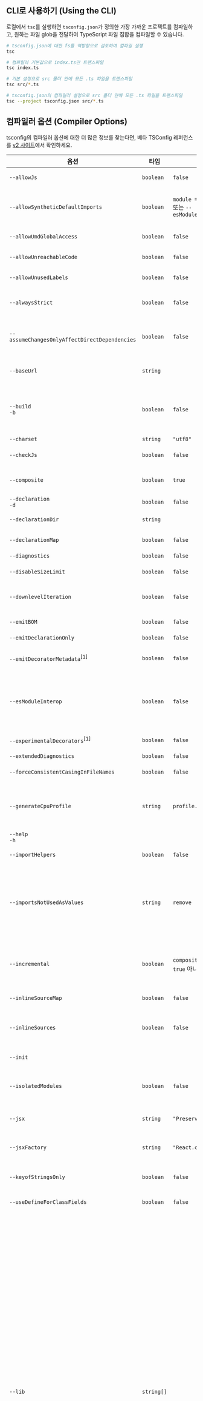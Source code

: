 ## CLI로 사용하기 (Using the CLI)

로컬에서 `tsc`를 실행하면 `tsconfig.json`가 정의한 가장 가까운 프로젝트를 컴파일하고, 원하는 파일 glob을 전달하여
TypeScript 파일 집합을 컴파일할 수 있습니다.

```sh
# tsconfig.json에 대한 fs를 역방향으로 검토하여 컴파일 실행
tsc

# 컴파일러 기본값으로 index.ts만 트랜스파일
tsc index.ts

# 기본 설정으로 src 폴더 안에 모든 .ts 파일을 트랜스파일
tsc src/*.ts

# tsconfig.json의 컴파일러 설정으로 src 폴더 안에 모든 .ts 파일을 트랜스파일
tsc --project tsconfig.json src/*.ts
```

## 컴파일러 옵션 (Compiler Options)

tsconfig의 컴파일러 옵션에 대한 더 많은 정보를 찾는다면, 베타 TSConfig 레퍼런스를
[v2 사이트](https://www.typescriptlang.org/v2/en/tsconfig)에서 확인하세요.

옵션                                           | 타입      | 기본값                         | 설명
-----------------------------------------------|-----------|--------------------------------|----------------------------------------------------------------------
`--allowJs`                                    | `boolean` | `false`                        | JavaScript 파일의 컴파일을 허용합니다
`--allowSyntheticDefaultImports`               | `boolean` | `module === "system"` 또는 `--esModuleInterop` | default export가 없는 모듈에서 default imports를 허용합니다. 코드 방출에는 영향을 주지 않으며, 타입 검사만 수행합니다.
`--allowUmdGlobalAccess`                       | `boolean` | `false`                        | 모듈에서 전역 UMD 접근을 허용합니다.
`--allowUnreachableCode`                       | `boolean` | `false`                        | 도달할 수 없는 코드에 대한 오류를 보고하지 않습니다.
`--allowUnusedLabels`                          | `boolean` | `false`                        | 사용되지 않는 레이블에 대한 오류를 보고하지 않습니다.
`--alwaysStrict`                               | `boolean` | `false`                        | strict mode에서 파싱하고 각 소스 파일에 대해 `"use strict"`를 내보냅니다.
`--assumeChangesOnlyAffectDirectDependencies`  | `boolean` | `false`                        | 파일 안에서의 변경은 파일이 직접 의존하는 파일에만 영향을 미친다고 가정하고 '--incremental' 및 '-watch'로 다시 컴파일 합니다.
`--baseUrl`                                    | `string`  |                                | 비-상대적 모듈 이름을 해석하기 위한 기본 디렉터리. 자세한 내용은 [모듈 해석 문서](./Module%20Resolution.md#base-url)을 참조하세요.
`--build`<br/>`-b`                             | `boolean` | `false`                        | [프로젝트 레퍼런스](./Project%20References.md)에서 지정한 이 프로젝트와 프로젝트의 모든 의존성을 빌드 합니다. 이 플래그는 이 페이지의 다른 플래그들과는 호환되지 않음에 유의하세요 자세한 내용은 [여기](./Project%20References.md)를 보세요.
`--charset`                                    | `string`  | `"utf8"`                       | 입력 파일의 문자 집합입니다.
`--checkJs`                                    | `boolean` | `false`                        | `.js` 파일에 오류를 보고합니다. `--allowJs`와 함께 사용하세요.
`--composite`                                  | `boolean` | `true`                         | TypeScript가 프로젝트를 컴파일하기 위해 참조된 프로젝트의 출력을 찾을 위치를 결정할 수 있는지 확인합니다.
`--declaration`<br/>`-d`                       | `boolean` | `false`                        | 해당하는 `.d.ts` 파일을 생성합니다.
`--declarationDir`                             | `string`  |                                | 생성된 선언 파일의 출력 디렉토리입니다.
`--declarationMap`                             | `boolean` | `false`                        | 해당하는 '.d.ts'파일 각각에 대한 소스 맵을 생성합니다.
`--diagnostics`                                | `boolean` | `false`                        | 진단 정보를 보여줍니다.
`--disableSizeLimit`                           | `boolean` | `false`                        | JavaScript 프로젝트의 사이즈 제한을 비활성화합니다.
`--downlevelIteration`                         | `boolean` | `false`                        | ES5 또는 ES3를 대상으로 할 때 `for..of`, 스프레드와 구조분해할당에서 이터러블을 완전히 지원합니다.
`--emitBOM`                                    | `boolean` | `false`                        | 출력 파일의 시작 부분에 UTF-8 바이트 순서표(BOM)를 내보냅니다.
`--emitDeclarationOnly`                        | `boolean` | `false`                        | '.d.ts' 선언 파일만 내보냅니다.
`--emitDecoratorMetadata`<sup>[1]</sup>        | `boolean` | `false`                        | 소스에 데코레이터 선언에 대한 설계-타입 메타 데이터를 내보냅니다. 자세한 내용은 [#2577 이슈](https://github.com/Microsoft/TypeScript/issues/2577)을 참조하세요.
`--esModuleInterop`                            | `boolean` | `false`                        | 런타임 바벨 생태계 호환성을 위한 `__importStar`와 `__importDefault` 헬퍼를 내보내고 타입 시스템 호환성을 위해 `--allowSyntheticDefaultImports`를 활성화합니다.
`--experimentalDecorators`<sup>[1]</sup>       | `boolean` | `false`                        | ES 데코레이터에 대한 실험적인 지원을 사용하도록 활성화합니다.
`--extendedDiagnostics`                        | `boolean` | `false`                        | 자세한 진단 정보를 표시합니다
`--forceConsistentCasingInFileNames`           | `boolean` | `false`                        | 동일 파일 참조에 대해 일관성 없는 대소문자를 비활성화합니다.
`--generateCpuProfile`                         | `string`  | `profile.cpuprofile`           | 주어진 경로에 cpu 프로필을 생성합니다. 파일 경로 대신 존재하는 디렉터리 이름을 전달하면 타임스탬프 이름이 지정된 프로필이 그 디렉터리에 대신 생성됩니다.
`--help`<br/>`-h`                              |           |                                | 도움말을 출력합니다.
`--importHelpers`                              | `boolean` | `false`                        | [`tslib`](https://www.npmjs.com/package/tslib)에서 방출된 헬퍼를 import 합니다.  (예. `__extends`, `__rest`, 등..)
`--importsNotUsedAsValues`                     | `string`  | `remove`                       | 타입을 위해서만 사용하는 import를 위한 내보내기/검사 동작을 지정합니다. `"remove"`와 `"preserve"`는 사이드 이펙트를 위해 사용하지 않는 import를 내보낼지 지정하고, `"error"`는 타입을 위해서만 사용하는 import는 `import type`으로 작성하게 강제합니다.
`--incremental`                                | `boolean` | `composite`이 켜져있으면 `true` 아니면 `false` | 이전 컴파일에서 디스크의 파일로 정보를 읽거나/기록하여 증분 컴파일을 활성화합니다. 이 파일은 `--tsBuildInfoFile` 플래그로 컨트롤합니다.
`--inlineSourceMap`                            | `boolean` | `false`                        | 별도의 파일 대신 소스 맵으로 단일 파일을 내보냅니다.
`--inlineSources`                              | `boolean` | `false`                        | 단일 파일 내에서 소스 맵과 함께 소스를 내보냅니다. `--inlineSourceMap` 또는 `--sourceMap`을 설정해야 합니다.
`--init`                                       |           |                                | TypeScript 프로젝트를 초기화하고 `tsconfig.json` 파일을 생성합니다.
`--isolatedModules`                            | `boolean` | `false`                        | 추가 검사를 수행하여 별도의 컴파일 (예를 들어 [`트랜스파일된 모듈`](https://github.com/Microsoft/TypeScript/wiki/Using-the-Compiler-API#a-simple-transform-function) 혹은 [@babel/plugin-transform-typescript](https://babeljs.io/docs/en/babel-plugin-transform-typescript)) 이 안전한지 확인합니다.
`--jsx`                                        | `string`  | `"Preserve"`                   | `.tsx` 파일에서 JSX 지원: `"React"`, `"Preserve"`, `"react-native"`. [JSX](./JSX.md)를 확인하세요.
`--jsxFactory`                                 | `string`  | `"React.createElement"`        | 리액트 JSX 방출을 대상으로 할 때 사용할 JSX 팩토리 함수를 지정합니다. 예: `React.createElement` 또는 `h`.
`--keyofStringsOnly`                           | `boolean` | `false`                        | `keyof`를 문자열 값으로 된 프로퍼티 이름에만 적용합니다 (숫자나 심벌에서는 안됨).
`--useDefineForClassFields`                    | `boolean` | `false`                        | 클래스 필드를 ECMAScript-표준 시맨틱으로 내보냅니다.
`--lib`                                        | `string[]`|                                | 컴파일에 포함될 라이브러리 파일 목록입니다.<br/>가능한 값은 다음과 같습니다:  <br/>► `ES5` <br/>► `ES6` <br/>► `ES2015` <br/>► `ES7` <br/>► `ES2016` <br/>► `ES2017` <br/>► `ES2018` <br/>► `ESNext` <br/>► `DOM` <br/>► `DOM.Iterable` <br/>► `WebWorker` <br/>► `ScriptHost` <br/>► `ES2015.Core` <br/>► `ES2015.Collection` <br/>► `ES2015.Generator` <br/>► `ES2015.Iterable` <br/>► `ES2015.Promise` <br/>► `ES2015.Proxy` <br/>► `ES2015.Reflect` <br/>► `ES2015.Symbol` <br/>► `ES2015.Symbol.WellKnown` <br/>► `ES2016.Array.Include` <br/>► `ES2017.object` <br/>► `ES2017.Intl` <br/>► `ES2017.SharedMemory` <br/>► `ES2017.String` <br/>► `ES2017.TypedArrays` <br/>► `ES2018.Intl` <br/>► `ES2018.Promise` <br/>► `ES2018.RegExp` <br/>► `ESNext.AsyncIterable` <br/>► `ESNext.Array` <br/>► `ESNext.Intl` <br/>► `ESNext.Symbol` <br/><br/> 주의사항: `--lib`가 지정되지 않으면 라이브러리의 기본 리스트가 삽입됩니다. 주입되는 기본 라이브러리는 다음과 같습니다:  <br/> ► `--target ES5`: `DOM,ES5,ScriptHost`<br/>  ► `--target ES6`: `DOM,ES6,DOM.Iterable,ScriptHost`
`--listEmittedFiles`                           | `boolean` | `false`                        | 컴파일의 일부로 생성된 파일의 이름을 출력합니다.
`--listFiles`                                  | `boolean` | `false`                        | 컴파일에 포함된 파일의 이름을 출력합니다.
`--locale`                                     | `string`  | *(플랫폼 별)*          | 오류 메시지를 표시하는 데 사용할 지역화, 예: en-us. <br/>가능한 값은 다음과 같습니다:  <br/>► 영어 (US): `en` <br/>► 체코어: `cs` <br/>► 독일어: `de` <br/>► 스페인어: `es` <br/>► 프랑스어: `fr` <br/>► 이탈리아어: `it` <br/>► 일본어: `ja` <br/>► 한국어: `ko` <br/>► 폴란드어: `pl` <br/>► 포르투갈어(브라질): `pt-BR` <br/>► 러시아어: `ru` <br/>► 터키어: `tr` <br/>► 중국어 간체: `zh-CN`  <br/>► 중국어 번체: `zh-TW`
`--mapRoot`                                    | `string`  |                                | 디버거가 생성된 위치가 아닌 맵 파일의 위치를 지정합니다. .map 파일이 .js 파일과 다른 위치에 런타임 시 위치할 경우 이 옵션을 사용하세요. 지정된 위치는 sourceMap에 포함되어 맵 파일이 위치할 디버거를 지정합니다. 이 플래그는 지정된 경로를 작성하지 않고 해당 위치에 맵 파일을 생성합니다. 대신 파일을 지정된 경로로 이동하는 빌드 후 단계를 작성하십시오.
`--maxNodeModuleJsDepth`                       | `number`  | `0`                            | node_modules 및 로드 JavaScript 파일 아래에서 검색할 최대 의존성 깊이. `--allowJs`에만 적용됩니다.
`--module`<br/>`-m`                            | `string`  | `target === "ES3" or "ES5" ? "CommonJS" : "ES6"`   | 모듈 코드 생성 지정: `"None"`, `"CommonJS"`, `"AMD"`, `"System"`, `"UMD"`, `"ES6"`, `"ES2015"` 또는 `"ESNext"`.<br/>► `"AMD"`와 `"System"`만 `--outFile`과 함께 사용할 수 있습니다.<br/>► `"ES6"`와 `"ES2015"` 값은 `"ES5"` 또는 이하를 대상으로 할 때 사용할 수 있습니다.
`--moduleResolution`                           | `string`  | `module === "AMD" or "System" or "ES6" ?  "Classic" : "Node"`                    | 모듈 해석 방법 결정. Node.js/io.js 스타일 해석의 경우, `"Node"` 또는 `"Classic"` 중 하나입니다. 자세한 내용은 [모듈 해석 문서](./Module%20Resolution.md)를 참조하세요.
`--newLine`                                    | `string`  | *(플랫폼 별)*          | 파일을 내보낼 때 사용되는 지정된 라인 끝의 시퀀스 사용: `"crlf"` (윈도우) 또는 `"lf"` (유닉스)."
`--noEmit`                                     | `boolean` | `false`                        | 출력을 내보내지 않습니다.
`--noEmitHelpers`                              | `boolean` | `false`                        | 컴파일된 출력에서는 `__extends`와 같은 커스텀 헬퍼 함수를 생성하지 않습니다.
`--noEmitOnError`                              | `boolean` | `false`                        | 오류가 보고된 경우 출력을 내보내지 않습니다.
`--noErrorTruncation`                          | `boolean` | `false`                        | 오류 메세지를 줄이지 않습니다.
`--noFallthroughCasesInSwitch`                 | `boolean` | `false`                        | 스위치 문에 fallthrough 케이스에 대한 오류를 보고합니다.
`--noImplicitAny`                              | `boolean` | `false`                        | `any` 타입으로 암시한 표현식과 선언에 오류를 발생시킵니다.
`--noImplicitReturns`                          | `boolean` | `false`                        | 함수의 모든 코드 경로에 반환값이 없을 때 오류를 보고합니다.
`--noImplicitThis`                             | `boolean` | `false`                        | `any` 타입으로 암시한 `this` 표현식에 오류를 보고합니다.
`--noImplicitUseStrict`                        | `boolean` | `false`                        | 모듈 출력에 `"use strict"` 지시자를 내보내지 않습니다.
`--noLib`                                      | `boolean` | `false`                        | 기본 라이브러리 파일(`lib.d.ts`)은 포함하지 않습니다.
`--noResolve`                                  | `boolean` | `false`                        | 컴파일된 파일 목록에 트리플-슬래시 참조 또는 모듈 임포트 대상을 추가하지 않습니다.
`--noStrictGenericChecks`                      | `boolean` | `false`                        | 함수 타입에서 제네릭 시그니처의 엄격한 검사를 비활성화합니다.
`--noUnusedLocals`                             | `boolean` | `false`                        | 사용하지 않는 지역 변수에 대한 오류를 보고합니다.
`--noUnusedParameters`                         | `boolean` | `false`                        | 사용하지 않는 매개 변수에 대한 오류를 보고합니다.
~~`--out`~~                                    | `string`  |                                | 더 이상 사용하지 않습니다. `--outFile`을 대신 사용합니다.
`--outDir`                                     | `string`  |                                | 출력 구조를 디렉토리로 리다이렉트합니다.
`--outFile`                                    | `string`  |                                | 출력을 단일 파일로 연결하여 방출합니다. 연결의 순서는 컴파일러에 전달된 파일 목록과 트리플-슬래시 참조 그리고 import와 함께 결정됩니다. 자세한 내용은 [출력 파일 순서 문서](https://github.com/Microsoft/TypeScript/wiki/FAQ#how-do-i-control-file-ordering-in-combined-output---out-)를 참조하세요.
`paths`<sup>[2]</sup>                          | `Object`  |                                | `baseUrl`을 기준으로 관련된 위치에 모듈 이름의 경로 매핑 목록을 나열합니다. 자세한 내용은 [모듈 해석 문서](./Module%20Resolution.md#path-mapping)를 참조하세요.
`--preserveConstEnums`                         | `boolean` | `false`                        | 생성된 코드에 const enum 선언을 지우지 않습니다. 자세한 내용은 [const 열거형 문서](https://github.com/Microsoft/TypeScript/blob/master/doc/spec.md#94-constant-enum-declarations)를 참조하세요.
`--preserveSymlinks`                            | `boolean` | `false`                       | symlinks를 실제 경로로 해석하지 않습니다. symlinked된 파일을 실제 파일처럼 다룹니다.
`--preserveWatchOutput`                        | `boolean` | `false`                        | 스크린을 지우는 대신에 예전 콘솔 출력을 감시 모드로 남겨둡니다
`--pretty`                                     | `boolean` | 다른 프로그램으로 파이프하거나 출력을 파일로 리다이렉션하지 않으면 `true` | 에러와 메시지를 색과 컨텍스트를 사용해서 스타일 지정합니다.
`--project`<br/>`-p`                           | `string`  |                                | 유효한 설정 파일이 지정된 프로젝트를 컴파일하세요.<br/>이 인수는 유효한 JSON 설정 파일의 파일 경로일 수도 있고 `tsconfig.json` 파일이 포함된 디렉토리의 경로일 수도 있습니다.<br/>자세한 내용은 [tsconfig.json](./tsconfig.json.md)를 참조하세요.
`--reactNamespace`                             | `string`  | `"React"`                      | 더 이상 사용하지 않습니다. `--jsxFactory`를 대신 사용합니다.<br/>`"react"` JSX emit을 대상으로 할 때 `createElement`와 `__spread`에 호출된 객체를 지정합니다.
`--removeComments`                             | `boolean` | `false`                        | `/*!`로 시작하는 copy-right 헤더 주석을 제외한 모든 주석을 제거합니다.
`--resolveJsonModule`                          | `boolean` | `false`                        | `.json` 확장자로 import된 모듈을 포함합니다.
`--rootDir`                                    | `string`  | *(공통 루트 디렉토리는 input files 리스트에서 처리됩니다)*   | 입력 파일의 루트 디렉토리를 지정합니다. `--outDir`로 출력 디렉토리 구조를 제어하기 위해서만 사용합니다.
`rootDirs`<sup>[2]</sup>                       | `string[]`|                                | 런타임 시 결합된 컨텐츠가 프로젝트의 구조를 나타내는 <i>루트</i> 폴더 목록입니다. 자세한 내용은 [모듈 해석 문서](./Module%20Resolution.md#virtual-directories-with-rootdirs)를 참조하세요.
`--showConfig`                                 | `boolean` | `false`                        | 다른 입력 옵션 및 구성 파일을 사용하여 빌드를 실제로 실행하는 대신 출력에 마지막 암시적 구성 파일을 표시하십시오.
`--skipDefaultLibCheck`                        | `boolean` | `false`                        | 더 이상 사용하지 않습니다. `--skipLibCheck`를 대신 사용합니다.<br/>[기본 라이브러리 선언 파일](./Triple-Slash%20Directives.md#-reference-no-default-libtrue)의 타입 검사를 건너뜁니다.
`--skipLibCheck`                               | `boolean` | `false`                        | 모든 선언 파일(`*.d.ts`)의 타입 검사를 건너뜁니다.
`--sourceMap`                                  | `boolean` | `false`                        | 해당하는 `.map` 파일을 생성합니다.
`--sourceRoot`                                 | `string`  |                                | 디버거가 소스 위치 대신 TypeScript 파일을 찾아야 하는 위치를 지정합니다. 설계 시점에 소스가 아닌 런타임에 소스가 있는 경우 이 옵션을 사용하세요. 지정한 위치는 소스 파일이 위치할 디버깅 위치를 지정하기 위해 소스 맵에 포함됩니다.
`--strict`                                     | `boolean` | `false`                        | 모든 엄격한 타입 검사 옵션을 활성화합니다. <br/>`--strict`를 활성화하면 `--noImplicitAny`, `--noImplicitThis`, `--alwaysStrict`, `--strictNullChecks` 및 `--strictFunctionTypes`이 가능합니다.
`--strictBindCallApply`                        | `boolean` | `false`                        | 함수에서 `bind`, `call` 그리고 `apply` 메서드의 더 엄격한 검사를 활성화합니다.
`--strictFunctionTypes`                        | `boolean` | `false`                        | 함수 타입에 대한 bivariant 매개변수를 비활성화합니다.
`--strictPropertyInitialization`               | `boolean` | `false`                        | undefined가 아닌 클래스 프로퍼티가 생성자에서 초기화 되도록 합니다. 이 옵션을 적용하려면 `--strictNullChecks`가 활성화되어야 합니다.
`--strictNullChecks`                           | `boolean` | `false`                        | 엄격한 null 검사 모드에서는 `null`과 `undefined` 값이 모든 타입의 도메인에 있지 않고 그 자체와 `any`만 할당할 수  있습니다(한 가지 예외사항은 `undefined` 또한 `void`에 할당 가능하다는 것입니다).
`--suppressExcessPropertyErrors`               | `boolean` | `false`                        | 객체 리터럴에 대한 프로퍼티 초과 검사를 억제합니다.
`--suppressImplicitAnyIndexErrors`             | `boolean` | `false`                        | 인덱스 시그니처가 없는 객체를 인덱싱하는 경우 `--noImplicitAny` 억제합니다. 오류를 시그니처 자세한 내용은 [#1232 이슈](https://github.com/Microsoft/TypeScript/issues/1232#issuecomment-64510362)를 참조하세요.
`--target`<br/>`-t`                            | `string`  | `"ES3"`                        | ECMAScript 대상 버전 지정: <br/>► `"ES3"` (기본 값) <br/>► `"ES5"` <br/>► `"ES6"`/`"ES2015"` <br/>► `"ES2016"` <br/>► `"ES2017"` <br/>► `"ES2018"` <br/>► `"ES2019"` <br/>► `"ES2020"` <br/>► `"ESNext"` <br/><br/> 주의사항: `"ESNext"`는 최신 [ES 제안 기능](https://github.com/tc39/proposals)을 대상으로 합니다.
`--traceResolution`                            | `boolean` | `false`                        | 모듈 해석 로그 메세지를 보고합니다.
`--tsBuildInfoFile`                            | `string`  | `.tsbuildinfo`                 | 증분 빌드 정보를 저장할 파일을 지정합니다.
`--types`                                      | `string[]`|                                | 타입 정의가 포함될 이름의 목록. 자세한 내용은 [@types, --typeRoots 및 --types](./tsconfig.json.md#types-typeroots-and-types)를 참조하세요.
`--typeRoots`                                  | `string[]`|                                | 타입 정의가 포함될 폴더의 목록. 자세한 내용은 [@types, --typeRoots 및 --types](./tsconfig.json.md#types-typeroots-and-types)를 참조하세요.
`--version`<br/>`-v`                           |           |                                | 컴파일러의 버전을 출력합니다.
`--watch`<br/>`-w`                             |           |                                | 컴파일러를 감시 모드로 실행합니다. 입력 파일을 감시하여 변경 시 다시 컴파일합니다. 감시 파일과 디렉터리의 구현은 환경 변수를 사용하여 구성합니다. 더 자세한 내용은 [감시 구성하기](./Configuring%20Watch.md)를 보세요.

* <sup>[1]</sup> 이 옵션은 실험단계입니다.
* <sup>[2]</sup> 이 옵션은 `tsconfig.json`에서만 허용되며 커맨드 라인에서는 허용되지 않습니다.

## 관련사항 (Related)

* [`tsconfig.json`](./tsconfig.json.md) 파일에서 컴파일러 옵션 설정하기
* [MSBuild projects](./Compiler-Options-in-MSBuild.md) 프로젝트에서 컴파일러 옵션 설정하기
